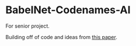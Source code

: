 # BabelNet-Codenames-AI
For senior project.

Building off of code and ideas from [this paper](https://www.jair.org/index.php/jair/article/view/12665).
